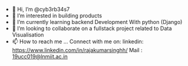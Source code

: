 - 👋 Hi, I’m @cyb3rb34s7
- 👀 I’m interested in building products
- 🌱 I’m currently learning backend Development With python (Django)
- 💞️ I’m looking to collaborate on a fullstack project related to Data Visualisation
- 📫 How to reach me ...
      Connect with me on:
            linkedin: https://www.linkedin.com/in/rajakumarsinghh/
            Mail : 19ucc019@lnmiit.ac.in
      
